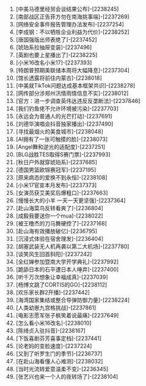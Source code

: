 
1. [中美马德里经贸会谈结果公布]-[2238245]
1. [南部战区正告菲方勿在南海挑事端]-[2237269]
1. [网络安全事件报告管理办法发布]-[2237254]
1. [李成钢：不以牺牲企业利益为代价]-[2238252]
1. [唐国强版出师表绝了]-[2237452]
1. [琥珀系拉抽屉变装]-[2237496]
1. [英剧也要上星播出了]-[2238225]
1. [小米16改名小米17]-[2237393]
1. [特朗普预期美联储本周将大幅降息]-[2237304]
1. [馆长透露将前往内蒙古]-[2238018]
1. [中美就TikTok问题达成基本框架共识]-[2238278]
1. [网传部分涉郑州汛情雨情信息不实]-[2238012]
1. [官方：进一步调查英伟达违反反垄断法]-[2237846]
1. [我们钓鱼佬不允许环境被污染]-[2237703]
1. [永远会为普通人的光芒打动]-[2237691]
1. [刘德华演唱会抖音独家播出]-[2237490]
1. [寻找最烟火的美食城市]-[2238048]
1. [AI拥有了一张可触摸的脸]-[2238073]
1. [Angel舞和逆光的适配度]-[2237251]
1. [BLG战胜TES取得S赛门票]-[2237993]
1. [秋日户外就穿琥珀系]-[2237685]
1. [德国男篮欧锦赛冠军]-[2237195]
1. [原来病态的爱换不到永恒]-[2238108]
1. [小米17官宣本月发布]-[2237373]
1. [女演员获艾美奖后‌爆粗口]-[2237663]
1. [慢慢长大的小羊 一天一天更坚强]-[2237364]
1. [赴山海菜鸟反转看爽了]-[2236804]
1. [成毅我要送你一个mua]-[2238022]
1. [被王橹杰的刀马舞硬控了]-[2237168]
1. [赴山海有效播放破亿]-[2236795]
1. [沉浸式体验在宿舍理发]-[2236404]
1. [胡塞武装无人机再袭以第二大机场]-[2237780]
1. [谈笑风生回首斜阳]-[2237242]
1. [全红婵参加暨南大学开学典礼]-[2237992]
1. [跪舔日本的石平遭日本人唾弃]-[2237400]
1. [听千万次想象让幸福成真]-[2237039]
1. [杨博文跳了CORTIS的GO]-[2238112]
1. [欢乐家长群2开播]-[2237442]
1. [海湾国家集结或整合导弹防御力量]-[2238224]
1. [人类幼崽九宫格挑战]-[2237861]
1. [电影志愿军张子枫笑着说最痛]-[2237649]
1. [怎么看小米16改名]-[2238010]
1. [陈绮贞入驻抖音]-[2238167]
1. [下饭喜剧芬芳喜事定档]-[2237441]
1. [论老妈的变脸速度]-[2237224]
1. [又到了听罗生门的季节]-[2236737]
1. [在赴山海看懂人心难测]-[2238032]
1. [当时光流转爱意温柔不变]-[2236345]
1. [张艺兴也来一个人的夜转场了]-[2238104]